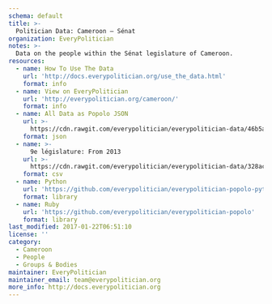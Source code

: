 ```yaml
---
schema: default
title: >-
  Politician Data: Cameroon — Sénat
organization: EveryPolitician
notes: >-
  Data on the people within the Sénat legislature of Cameroon.
resources:
  - name: How To Use The Data
    url: 'http://docs.everypolitician.org/use_the_data.html'
    format: info
  - name: View on EveryPolitician
    url: 'http://everypolitician.org/cameroon/'
    format: info
  - name: All Data as Popolo JSON
    url: >-
      https://cdn.rawgit.com/everypolitician/everypolitician-data/46b5a83dfd85f819066f883200ea63ef36845c48/data/Cameroon/Senate/ep-popolo-v1.0.json
    format: json
  - name: >-
      9e législature: From 2013
    url: >-
      https://cdn.rawgit.com/everypolitician/everypolitician-data/328acb852c9c92b4a8aa94598376dfa248d97365/data/Cameroon/Senate/term-9.csv
    format: csv
  - name: Python
    url: 'https://github.com/everypolitician/everypolitician-popolo-python'
    format: library
  - name: Ruby
    url: 'https://github.com/everypolitician/everypolitician-popolo'
    format: library
last_modified: 2017-01-22T06:51:10
license: ''
category:
  - Cameroon
  - People
  - Groups & Bodies
maintainer: EveryPolitician
maintainer_email: team@everypolitician.org
more_info: http://docs.everypolitician.org
---
```

